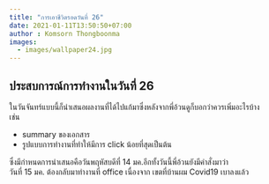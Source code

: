 ```yaml
---
title: "การเอาชีวิตรอดวันที่ 26"
date: 2021-01-11T13:50:50+07:00
author : Komsorn Thongboonma
images: 
  - images/wallpaper24.jpg
---
```


## ประสบการณ์การทำงานในวันที่ 26

ในวันจันทร์แบบนี้ก็นำเสนอผลงานที่ได้ไปแก้มาซึ่งหลังจากพี่อ้วนดูก็บอกว่าควรเพิ่มอะไรบ้าง  
เช่น 
* summary ของเอกสาร
* รูปแบบการทำงานที่ทำให้มีการ click น้อยที่สุดเป็นต้น

ซึ่งมีกำหนดการนำเสนอคือวันพฤหัสบดีที่ 14 มค.อีกทั้งวันนี้พี่อ้วนยังมีคำสั่งมาว่า  
วันที่ 15 มค. ต้องกลับมาทำงานที่ office เนื่องจาก เขตที่บ้านผม Covid19 เบาลงแล้ว